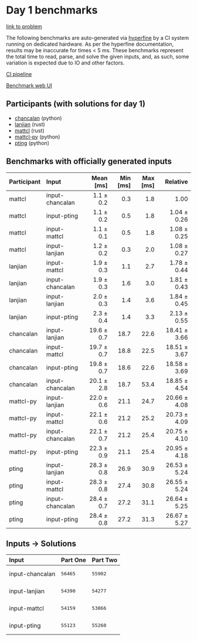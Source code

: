 # Day 1 benchmarks

[link to problem](https://adventofcode.com/2023/day/1)

The following benchmarks are auto-generated via
[hyperfine](https://github.com/sharkdp/hyperfine) by a CI system running on
dedicated hardware. As per the hyperfine documentation, results may be
inaccurate for times < 5 ms. These benchmarks represent the total time to read,
parse, and solve the given inputs, and, as such, some variation is expected due
to IO and other factors.

[CI pipeline](http://ci.papercode.net:8080/teams/main/pipelines/aoc2023)

[Benchmark web UI](https://aoc.ancalagon.black)


## Participants (with solutions for day 1)

- [chancalan](https://github.com/chancalan/aoc2023) (python)
- [lanjian](https://github.com/lanjian/aoc-2023) (rust)
- [mattcl](https://github.com/mattcl/aoc2023) (rust)
- [mattcl-py](https://github.com/mattcl/aoc2023-py) (python)
- [pting](https://github.com/pting/aoc2023) (python)


## Benchmarks with officially generated inputs

| Participant | Input | Mean [ms] | Min [ms] | Max [ms] | Relative |
|:---|:---|---:|---:|---:|---:|
| mattcl | input-chancalan | 1.1 ± 0.2 | 0.3 | 1.8 | 1.00 |
| mattcl | input-pting | 1.1 ± 0.2 | 0.5 | 1.8 | 1.04 ± 0.26 |
| mattcl | input-mattcl | 1.1 ± 0.1 | 0.5 | 1.8 | 1.08 ± 0.25 |
| mattcl | input-lanjian | 1.2 ± 0.2 | 0.3 | 2.0 | 1.08 ± 0.27 |
| lanjian | input-mattcl | 1.9 ± 0.3 | 1.1 | 2.7 | 1.78 ± 0.44 |
| lanjian | input-chancalan | 1.9 ± 0.3 | 1.6 | 3.0 | 1.81 ± 0.43 |
| lanjian | input-lanjian | 2.0 ± 0.3 | 1.4 | 3.6 | 1.84 ± 0.45 |
| lanjian | input-pting | 2.3 ± 0.4 | 1.4 | 3.3 | 2.13 ± 0.55 |
| chancalan | input-lanjian | 19.6 ± 0.7 | 18.7 | 22.6 | 18.41 ± 3.66 |
| chancalan | input-mattcl | 19.7 ± 0.7 | 18.8 | 22.5 | 18.51 ± 3.67 |
| chancalan | input-pting | 19.8 ± 0.7 | 18.6 | 22.6 | 18.58 ± 3.69 |
| chancalan | input-chancalan | 20.1 ± 2.8 | 18.7 | 53.4 | 18.85 ± 4.54 |
| mattcl-py | input-lanjian | 22.0 ± 0.6 | 21.1 | 24.7 | 20.66 ± 4.08 |
| mattcl-py | input-mattcl | 22.1 ± 0.6 | 21.2 | 25.2 | 20.73 ± 4.09 |
| mattcl-py | input-chancalan | 22.1 ± 0.7 | 21.2 | 25.4 | 20.75 ± 4.10 |
| mattcl-py | input-pting | 22.3 ± 0.9 | 21.1 | 25.4 | 20.95 ± 4.18 |
| pting | input-lanjian | 28.3 ± 0.8 | 26.9 | 30.9 | 26.53 ± 5.24 |
| pting | input-mattcl | 28.3 ± 0.8 | 27.4 | 30.8 | 26.55 ± 5.24 |
| pting | input-chancalan | 28.4 ± 0.7 | 27.2 | 31.1 | 26.64 ± 5.25 |
| pting | input-pting | 28.4 ± 0.8 | 27.2 | 31.3 | 26.67 ± 5.27 |


## Inputs -> Solutions

| Input | Part One | Part Two |
|:---|:---|:---|
|input-chancalan|<pre>56465</pre>|<pre>55902</pre>|
|input-lanjian|<pre>54390</pre>|<pre>54277</pre>|
|input-mattcl|<pre>54159</pre>|<pre>53866</pre>|
|input-pting|<pre>55123</pre>|<pre>55260</pre>|